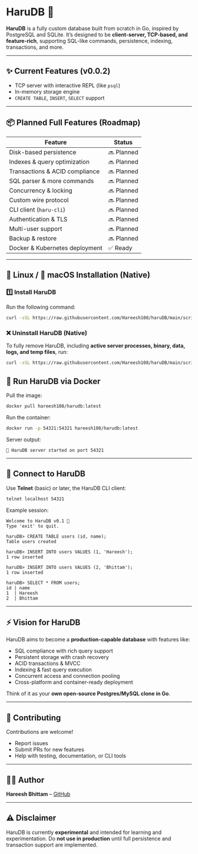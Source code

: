 # HaruDB 🚀

**HaruDB** is a fully custom database built from scratch in Go, inspired by PostgreSQL and SQLite.
It’s designed to be **client-server, TCP-based, and feature-rich**, supporting SQL-like commands, persistence, indexing, transactions, and more.

---

## ✨ Current Features (v0.0.2)

- TCP server with interactive REPL (like `psql`)
- In-memory storage engine
- `CREATE TABLE`, `INSERT`, `SELECT` support

---

## 📦 Planned Full Features (Roadmap)

| Feature                          | Status        |
|---------------------------------|---------------|
| Disk-based persistence           | 🔜 Planned    |
| Indexes & query optimization     | 🔜 Planned    |
| Transactions & ACID compliance  | 🔜 Planned    |
| SQL parser & more commands       | 🔜 Planned    |
| Concurrency & locking            | 🔜 Planned    |
| Custom wire protocol             | 🔜 Planned    |
| CLI client (`haru-cli`)          | 🔜 Planned    |
| Authentication & TLS             | 🔜 Planned    |
| Multi-user support               | 🔜 Planned    |
| Backup & restore                 | 🔜 Planned    |
| Docker & Kubernetes deployment   | ✅ Ready      |

---

## 🐧 Linux / 🍎 macOS Installation (Native)

### 1️⃣ Install HaruDB

Run the following command:

```bash
curl -sSL https://raw.githubusercontent.com/Hareesh108/haruDB/main/scripts/install-harudb.sh | bash
```

### ❌ Uninstall HaruDB (Native)

To fully remove HaruDB, including **active server processes, binary, data, logs, and temp files**, run:

```bash
curl -sSL https://raw.githubusercontent.com/Hareesh108/haruDB/main/scripts/uninstall-harudb.sh | bash
```

## 🐳 Run HaruDB via Docker

Pull the image:

```bash
docker pull hareesh108/harudb:latest
````

Run the container:

```bash
docker run -p 54321:54321 hareesh108/harudb:latest
```

Server output:

```
🚀 HaruDB server started on port 54321
```

---

## 🔌 Connect to HaruDB

Use **Telnet** (basic) or later, the HaruDB CLI client:

```bash
telnet localhost 54321
```

Example session:

```
Welcome to HaruDB v0.1 🎉
Type 'exit' to quit.

haruDB> CREATE TABLE users (id, name);
Table users created

haruDB> INSERT INTO users VALUES (1, 'Hareesh');
1 row inserted

haruDB> INSERT INTO users VALUES (2, 'Bhittam');
1 row inserted

haruDB> SELECT * FROM users;
id | name
1  | Hareesh
2  | Bhittam
```

---

## ⚡ Vision for HaruDB

HaruDB aims to become a **production-capable database** with features like:

- SQL compliance with rich query support
- Persistent storage with crash recovery
- ACID transactions & MVCC
- Indexing & fast query execution
- Concurrent access and connection pooling
- Cross-platform and container-ready deployment

Think of it as your **own open-source Postgres/MySQL clone in Go**.

---

## 📖 Contributing

Contributions are welcome!

- Report issues
- Submit PRs for new features
- Help with testing, documentation, or CLI tools

---

## 👨‍💻 Author

**Hareesh Bhittam** – [GitHub](https://github.com/Hareesh108)

---

## ⚠️ Disclaimer

HaruDB is currently **experimental** and intended for learning and experimentation.
Do **not use in production** until full persistence and transaction support are implemented.
